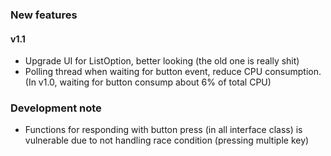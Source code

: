 ### New features
#### v1.1
-   Upgrade UI for ListOption, better looking (the old one is really shit)
-   Polling thread when waiting for button event, reduce CPU consumption. (In v1.0, waiting for button consump about 6% of total CPU)
### Development note
-   Functions for responding with button press (in all interface class) is vulnerable due to not handling race condition (pressing multiple key)
